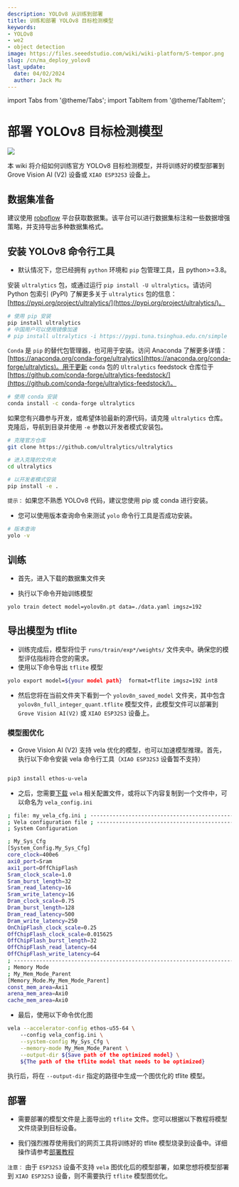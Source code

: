 ```yaml
---
description: YOLOv8 从训练到部署
title: 训练和部署 YOLOv8 目标检测模型
keywords:
- YOLOv8
- we2 
- object detection
image: https://files.seeedstudio.com/wiki/wiki-platform/S-tempor.png
slug: /cn/ma_deploy_yolov8
last_update:
  date: 04/02/2024
  author: Jack Mu
---
```


import Tabs from '@theme/Tabs';
import TabItem from '@theme/TabItem';

# 部署 YOLOv8 目标检测模型

<div style={{textAlign:'center'}}><img src="https://files.seeedstudio.com/sscma/static/detection_person_yolov8.png" style={{width:600, height:'auto'}}/></div>

本 wiki 将介绍如何训练官方 YOLOv8 目标检测模型，并将训练好的模型部署到 Grove Vision AI (V2) 设备或 `XIAO ESP32S3` 设备上。

## 数据集准备

建议使用 [roboflow](https://universe.roboflow.com/) 平台获取数据集。该平台可以进行数据集标注和一些数据增强策略，并支持导出多种数据集格式。

## 安装 YOLOv8 命令行工具

- 默认情况下，您已经拥有 `python` 环境和 `pip` 包管理工具，且 python>=3.8。

<Tabs>

<TabItem value="pip installation" label="pip">

安装 `ultralytics` 包，或通过运行 `pip install -U ultralytics`。请访问 Python 包索引 (PyPI) 了解更多关于 `ultralytics` 包的信息：[https://pypi.org/project/ultralytics/](https://pypi.org/project/ultralytics/)。

```bash
# 使用 pip 安装
pip install ultralytics
# 中国用户可以使用镜像加速
# pip install ultralytics -i https://pypi.tuna.tsinghua.edu.cn/simple
```

</TabItem>

<TabItem value="conda installation" label="conda">

`Conda` 是 `pip` 的替代包管理器，也可用于安装。访问 Anaconda 了解更多详情：[https://anaconda.org/conda-forge/ultralytics](https://anaconda.org/conda-forge/ultralytics)。用于更新 `conda` 包的 `Ultralytics` feedstock 仓库位于 [https://github.com/conda-forge/ultralytics-feedstock/](https://github.com/conda-forge/ultralytics-feedstock/)。

```bash
# 使用 conda 安装
conda install -c conda-forge ultralytics
```

</TabItem>

<TabItem value="Git installation" label="Git">

如果您有兴趣参与开发，或希望体验最新的源代码，请克隆 `ultralytics` 仓库。克隆后，导航到目录并使用 `-e` 参数以开发者模式安装包。

```bash
# 克隆官方仓库
git clone https://github.com/ultralytics/ultralytics

# 进入克隆的文件夹
cd ultralytics

# 以开发者模式安装
pip install -e .
```

</TabItem>

</Tabs>

`提示：` 如果您不熟悉 YOLOv8 代码，建议您使用 pip 或 conda 进行安装。

- 您可以使用版本查询命令来测试 `yolo` 命令行工具是否成功安装。

```bash
# 版本查询
yolo -v
```

## 训练

- 首先，进入下载的数据集文件夹

- 执行以下命令开始训练模型

```bash
yolo train detect model=yolov8n.pt data=./data.yaml imgsz=192
```

## 导出模型为 tflite

- 训练完成后，模型将位于 `runs/train/exp*/weights/` 文件夹中。确保您的模型评估指标符合您的需求。
- 使用以下命令导出 `tflite` 模型

```bash
yolo export model=${your model path}  format=tflite imgsz=192 int8
```

- 然后您将在当前文件夹下看到一个 `yolov8n_saved_model` 文件夹，其中包含 `yolov8n_full_integer_quant.tflite` 模型文件，此模型文件可以部署到 `Grove Vision AI(V2)` 或 `XIAO ESP32S3` 设备上。

### 模型图优化

- Grove Vision AI (V2) 支持 vela 优化的模型，也可以加速模型推理。首先，执行以下命令安装 vela 命令行工具（`XIAO ESP32S3` 设备暂不支持）

```bash

pip3 install ethos-u-vela
```

- 之后，您需要[下载](https://files.seeedstudio.com/sscma/configs/vela_config.ini) `vela` 相关配置文件，或将以下内容复制到一个文件中，可以命名为 `vela_config.ini`

```bash
; file: my_vela_cfg.ini ; ----------------------------------------------------------------------------- 
; Vela configuration file ; ----------------------------------------------------------------------------- 
; System Configuration 

; My_Sys_Cfg 
[System_Config.My_Sys_Cfg] 
core_clock=400e6 
axi0_port=Sram 
axi1_port=OffChipFlash 
Sram_clock_scale=1.0 
Sram_burst_length=32 
Sram_read_latency=16 
Sram_write_latency=16 
Dram_clock_scale=0.75 
Dram_burst_length=128 
Dram_read_latency=500 
Dram_write_latency=250 
OnChipFlash_clock_scale=0.25 
OffChipFlash_clock_scale=0.015625 
OffChipFlash_burst_length=32 
OffChipFlash_read_latency=64 
OffChipFlash_write_latency=64 
; ----------------------------------------------------------------------------- 
; Memory Mode 
; My_Mem_Mode_Parent 
[Memory_Mode.My_Mem_Mode_Parent] 
const_mem_area=Axi1 
arena_mem_area=Axi0 
cache_mem_area=Axi0
```

- 最后，使用以下命令优化图

```bash
vela --accelerator-config ethos-u55-64 \ 
    --config vela_config.ini \
    --system-config My_Sys_Cfg \
    --memory-mode My_Mem_Mode_Parent \
    --output-dir ${Save path of the optimized model} \
    ${The path of the tflite model that needs to be optimized}
```

执行后，将在 `--output-dir` 指定的路径中生成一个图优化的 tflite 模型。

## 部署

- 需要部署的模型文件是上面导出的 `tflite` 文件。您可以根据以下教程将模型文件烧录到目标设备。

- 我们强烈推荐使用我们的网页工具将训练好的 tflite 模型烧录到设备中。详细操作请参考[部署教程](https://wiki.seeedstudio.com/cn/ModelAssistant_Deploy_Overview/)

`注意：` 由于 `ESP32S3` 设备不支持 `vela` 图优化后的模型部署，如果您想将模型部署到 `XIAO ESP32S3` 设备，则不需要执行 `tflite` 模型图优化。